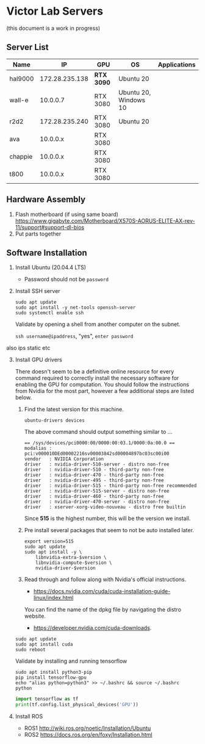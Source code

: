 # Victor Lab Servers

(this document is a work in progress)

## Server List

| Name | IP | GPU | OS | Applications |
| ---- | ---- | --- |--- | ------------ |
| hal9000 | 172.28.235.138 | **RTX 3090** | Ubuntu 20 | |
| wall-e | 10.0.0.7 | RTX 3080 | Ubuntu 20, Windows 10 | |
| r2d2 | 172.28.235.240 | RTX 3080 | Ubuntu 20 | |
| ava | 10.0.0.x | RTX 3080 | | |
| chappie | 10.0.0.x | RTX 3080 | | |
| t800 | 10.0.0.x | RTX 3080 | | |

## Hardware Assembly

1. Flash motherboard (if using same board) https://www.gigabyte.com/Motherboard/X570S-AORUS-ELITE-AX-rev-11/support#support-dl-bios
2. Put parts together

## Software Installation

1. Install Ubuntu (20.04.4 LTS)
   - Password should not be `password`
 
2. Install SSH server
    
    ```
    sudo apt update
    sudo apt install -y net-tools openssh-server
    sudo systemctl enable ssh
    ```
   
    Validate by opening a shell from another computer on the subnet.
   
   `ssh username@ipaddress`, "yes", `enter password`
   

also ips static etc

3. Install GPU drivers

    There doesn't seem to be a definitive online resource for every 
    command required to correctly install the necessary software for enabling 
    the GPU for computation. You should follow the instructions from Nvidia
    for the most part, however a few additional steps are listed below.
    
    1. Find the latest version for this machine.
    
        `ubuntu-drivers devices` 
        
        The above command should output something similar to ...
        
        ```shell script
        == /sys/devices/pci0000:00/0000:00:03.1/0000:0a:00.0 ==
        modalias : pci:v000010DEd00002216sv00003842sd00004897bc03sc00i00
        vendor   : NVIDIA Corporation
        driver   : nvidia-driver-510-server - distro non-free
        driver   : nvidia-driver-510 - third-party non-free
        driver   : nvidia-driver-470 - third-party non-free
        driver   : nvidia-driver-495 - third-party non-free
        driver   : nvidia-driver-515 - third-party non-free recommended
        driver   : nvidia-driver-515-server - distro non-free
        driver   : nvidia-driver-460 - third-party non-free
        driver   : nvidia-driver-470-server - distro non-free
        driver   : xserver-xorg-video-nouveau - distro free builtin
        ```
       
        Since **515** is the highest number, this will be the version we install.
    
    2. Pre install several packages that seem to not be auto installed later.
    
        ```shell script
        export version=515
        sudo apt update
        sudo apt install -y \
            libnvidia-extra-$version \
            libnvidia-compute-$version \
            nvidia-driver-$version
        ```
    
    3. Read through and follow along with Nvidia's official instructions.
    
        - https://docs.nvidia.com/cuda/cuda-installation-guide-linux/index.html
        
        You can find the name of the dpkg file by navigating the distro website. 
        
        - https://developer.nvidia.com/cuda-downloads.
    
   
    ```
    sudo apt update
    sudo apt install cuda
    sudo reboot
    ```
   
    Validate by installing and running tensorflow
    
    ```shell script
    sudo apt install python3-pip
    pip install tensorflow-gpu
    echo "alias python=python3" >> ~/.bashrc && source ~/.bashrc
    python
    ```
   
    ```python
    import tensorflow as tf
    print(tf.config.list_physical_devices('GPU'))
    ```

4. Install ROS
   - ROS1 http://wiki.ros.org/noetic/Installation/Ubuntu
   - ROS2 https://docs.ros.org/en/foxy/Installation.html

